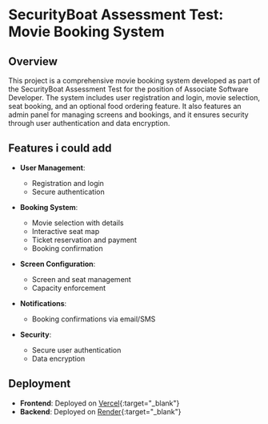 # SecurityBoat Assessment Test: Movie Booking System

## Overview

This project is a comprehensive movie booking system developed as part of the SecurityBoat Assessment Test for the position of Associate Software Developer. The system includes user registration and login, movie selection, seat booking, and an optional food ordering feature. It also features an admin panel for managing screens and bookings, and it ensures security through user authentication and data encryption.

## Features i could add

- **User Management**:
  - Registration and login
  - Secure authentication

- **Booking System**:
  - Movie selection with details
  - Interactive seat map
  - Ticket reservation and payment
  - Booking confirmation

- **Screen Configuration**:
  - Screen and seat management
  - Capacity enforcement


- **Notifications**:
  - Booking confirmations via email/SMS

- **Security**:
  - Secure user authentication
  - Data encryption

## Deployment

- **Frontend**: Deployed on [Vercel](https://movie-app-self-five.vercel.app/home){:target="_blank"}
- **Backend**: Deployed on [Render](https://movie-app-backend-1-xpdl.onrender.com/){:target="_blank"}




